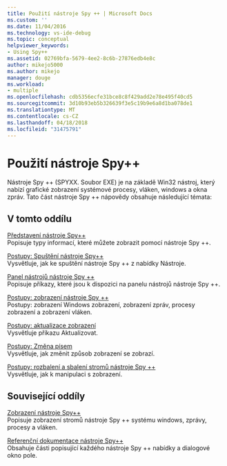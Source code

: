 ```yaml
---
title: Použití nástroje Spy ++ | Microsoft Docs
ms.custom: ''
ms.date: 11/04/2016
ms.technology: vs-ide-debug
ms.topic: conceptual
helpviewer_keywords:
- Using Spy++
ms.assetid: 02769bfa-5679-4ee2-8c6b-27876edb4e8c
author: mikejo5000
ms.author: mikejo
manager: douge
ms.workload:
- multiple
ms.openlocfilehash: cdb5356ecfe31bce8c8f429add2e78e495f40cd5
ms.sourcegitcommit: 3d10b93eb5b326639f3e5c19b9e6a8d1ba078de1
ms.translationtype: MT
ms.contentlocale: cs-CZ
ms.lasthandoff: 04/18/2018
ms.locfileid: "31475791"
---
```

# <a name="using-spy"></a>Použití nástroje Spy++
Nástroje Spy ++ (SPYXX. Soubor EXE) je na základě Win32 nástroj, který nabízí grafické zobrazení systémové procesy, vláken, windows a okna zpráv. Tato část nástroje Spy ++ nápovědy obsahuje následující témata:  
  
## <a name="in-this-section"></a>V tomto oddílu  
 [Představení nástroje Spy++](../debugger/introducing-spy-increment.md)  
 Popisuje typy informací, které můžete zobrazit pomocí nástroje Spy ++.  
  
 [Postupy: Spuštění nástroje Spy++](../debugger/how-to-start-spy-increment.md)  
 Vysvětluje, jak ke spuštění nástroje Spy ++ z nabídky Nástroje.  
  
 [Panel nástrojů nástroje Spy ++](../debugger/spy-increment-toolbar.md)  
 Popisuje příkazy, které jsou k dispozici na panelu nástrojů nástroje Spy ++.  
  
 [Postupy: zobrazení nástroje Spy ++](../debugger/how-to-display-spy-increment-views.md)  
 Postupy: zobrazení Windows zobrazení, zobrazení zpráv, procesy zobrazení a zobrazení vláken.  
  
 [Postupy: aktualizace zobrazení](../debugger/how-to-refresh-the-view.md)  
 Vysvětluje příkazu Aktualizovat.  
  
 [Postupy: Změna písem](../debugger/how-to-change-fonts.md)  
 Vysvětluje, jak změnit způsob zobrazení se zobrazí.  
  
 [Postupy: rozbalení a sbalení stromů nástroje Spy ++](../debugger/how-to-expand-and-collapse-spy-increment-trees.md)  
 Vysvětluje, jak k manipulaci s zobrazení.  
  
## <a name="related-sections"></a>Související oddíly  
 [Zobrazení nástroje Spy++](../debugger/spy-increment-views.md)  
 Popisuje zobrazení stromů nástroje Spy ++ systému windows, zprávy, procesy a vláken.  
  
 [Referenční dokumentace nástroje Spy++](../debugger/spy-increment-reference.md)  
 Obsahuje části popisující každého nástroje Spy ++ nabídky a dialogové okno pole.